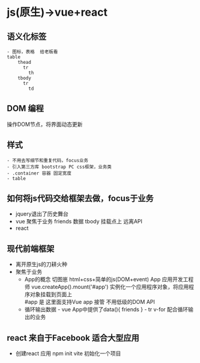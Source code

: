 # js(原生)->vue+react

## 语义化标签
    - 图标，表格  给老板看
    table
        thead
          tr
            th
        tbody
          tr
            td
## DOM 编程
   操作DOM节点，将界面动态更新

## 样式
    - 不用去写细节和重复代码，focus业务
    - 引入第三方库 bootstrap PC css框架，业务类
    - .container 容器 固定宽度
    - table 

## 如何将js代码交给框架去做，focus于**业务**
- jquery退出了历史舞台
- vue
     聚焦于业务
     friends 数据
     tbody 挂载点上
     远离API
- react

## 现代前端框架
- 离开原生js的刀耕火种
- 聚焦于业务
   - App的概念
   切图崽 html+css+简单的js(DOM+event)
  App 应用开发工程师
  vue.createApp().mount('#app')  实例化一个应用程序对象，将应用程序对象挂载到页面上  
  #app 是 这里面支持Vue app 接管
  不用低级的DOM API
  - 循环输出数据
        - vue App中提供了data(){
            friends
        }
        - tr v-for 配合循环输出的业务

## react 来自于Facebook  适合大型应用
- 创建react 应用
    npm init vite 初始化一个项目
    